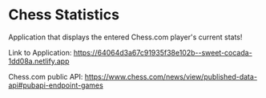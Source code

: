 # Chess Statistics

Application that displays the entered Chess.com player's current stats!

Link to Application: https://64064d3a67c91935f38e102b--sweet-cocada-1dd08a.netlify.app

Chess.com public API: https://www.chess.com/news/view/published-data-api#pubapi-endpoint-games
